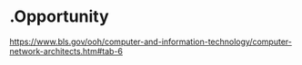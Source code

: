 # .Opportunity
https://www.bls.gov/ooh/computer-and-information-technology/computer-network-architects.htm#tab-6
